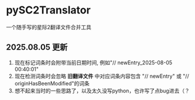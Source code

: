 # pySC2Translator
 一个随手写的星际2翻译文件合并工具

## 2025.08.05 更新
 1. 现在标记词条时会附带当前日期时间, 例如"// newEntry_2025-08-05 00:40:01"
 2. 现在检测词条时会忽略 <b>旧翻译文件</b> 中对应词条内容包含 "// newEntry" 或 "// originHasBeenModified"的词条
 3. 想不起来当时的一些思路了，以及太久没写python，也许写了点bug进去（？